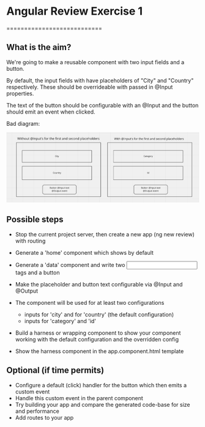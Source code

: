 # Angular Review Exercise 1  
===========================

## What is the aim?

We're going to make a reusable component with two input fields and a button.

By default, the input fields with have placeholders of "City" and "Country" respectively. These should be overrideable with passed in @Input properties.

The text of the button should be configurable with an @Input and the button should emit an event when clicked.

Bad diagram:

![Alt text](Screenshot%202023-03-20%20at%2014.42.24.png)
## Possible steps
- Stop the current project server, then create a new app (ng new review) with routing
- Generate a 'home' component which shows by default
- Generate a 'data' component and write two <input> tags and a button
- Make the placeholder and button text configurable via @Input and @Output

- The component will be used for at least two configurations
  - inputs for 'city' and for 'country' (the default configuration)
  - inputs for 'category' and 'id'

- Build a harness or wrapping component to show your component working with the default configuration and the overridden config
- Show the harness component in the app.component.html template


Optional (if time permits)
--------
- Configure a default (click) handler for the button which then emits a custom event
- Handle this custom event in the parent component
- Try building your app and compare the generated code-base for size and performance
- Add routes to your app